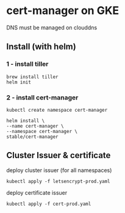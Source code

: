# cert-manager on GKE

DNS must be managed on clouddns

## Install (with helm)

### 1 - install tiller

```$bash
brew install tiller
helm init
```
### 2 - install cert-manager
```$bash
kubectl create namespace cert-manager
```
```$bash
helm install \
--name cert-manager \
--namespace cert-manager \
stable/cert-manager
```
## Cluster Issuer & certificate

deploy cluster issuer (for all namespaces)
```$bash
kubectl apply -f letsencrypt-prod.yaml
```
deploy certificate issuer
```$bash
kubectl apply -f cert-prod.yaml
```

